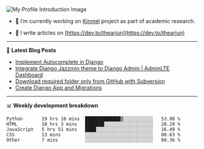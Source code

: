 ![My Profile Introduction Image](https://i.ibb.co/tLFZ15Q/gh.png)

- 🔭 I’m currently working on [Kinmel](https://github.com/thearjun/kinmel) project as part of academic research.

- 📝 I write articles on [https://dev.to/thearjun](https://dev.to/thearjun)

-------

📕 **Latest Blog Posts**
<!-- BLOG-POST-LIST:START -->
- [Implement Autocomplete in Django](https://dev.to/thearjun/implement-autocomplete-in-django-3h20)
- [Integrate Django Jazzmin theme to Django Admin | AdminLTE Dashboard](https://dev.to/thearjun/integrate-django-jazzmin-theme-to-django-admin-adminlte-dashboard-5aao)
- [Download required folder only from GitHub with Subversion](https://dev.to/thearjun/download-required-folder-only-from-github-with-subversion-2gpc)
- [Create Django App and Migrations](https://dev.to/thearjun/create-django-app-and-migrations-1km8)
<!-- BLOG-POST-LIST:END -->

-------

📊 **Weekly development breakdown**
<!--START_SECTION:waka-->
```text
Python       19 hrs 10 mins  █████████████▒░░░░░░░░░░░   53.98 % 
HTML         10 hrs 3 mins   ███████░░░░░░░░░░░░░░░░░░   28.29 % 
JavaScript   5 hrs 51 mins   ████░░░░░░░░░░░░░░░░░░░░░   16.49 % 
CSS          13 mins         ░░░░░░░░░░░░░░░░░░░░░░░░░   00.63 % 
Other        7 mins          ░░░░░░░░░░░░░░░░░░░░░░░░░   00.36 % 
```
<!--END_SECTION:waka-->
<img src='https://profile-counter.glitch.me/thearjun/count.svg' width='0px'>

